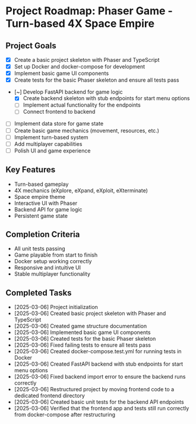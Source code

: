 # Project Roadmap: Phaser Game - Turn-based 4X Space Empire

## Project Goals
- [x] Create a basic project skeleton with Phaser and TypeScript
- [x] Set up Docker and docker-compose for development
- [x] Implement basic game UI components
- [x] Create tests for the basic Phaser skeleton and ensure all tests pass
- [~] Develop FastAPI backend for game logic
  - [x] Create backend skeleton with stub endpoints for start menu options
  - [ ] Implement actual functionality for the endpoints
  - [ ] Connect frontend to backend
- [ ] Implement data store for game state
- [ ] Create basic game mechanics (movement, resources, etc.)
- [ ] Implement turn-based system
- [ ] Add multiplayer capabilities
- [ ] Polish UI and game experience

## Key Features
- Turn-based gameplay
- 4X mechanics (eXplore, eXpand, eXploit, eXterminate)
- Space empire theme
- Interactive UI with Phaser
- Backend API for game logic
- Persistent game state

## Completion Criteria
- All unit tests passing
- Game playable from start to finish
- Docker setup working correctly
- Responsive and intuitive UI
- Stable multiplayer functionality

## Completed Tasks
- [2025-03-06] Project initialization
- [2025-03-06] Created basic project skeleton with Phaser and TypeScript
- [2025-03-06] Created game structure documentation
- [2025-03-06] Implemented basic game UI components
- [2025-03-06] Created tests for the basic Phaser skeleton
- [2025-03-06] Fixed failing tests to ensure all tests pass
- [2025-03-06] Created docker-compose.test.yml for running tests in Docker
- [2025-03-06] Created FastAPI backend with stub endpoints for start menu options
- [2025-03-06] Fixed backend import error to ensure the backend runs correctly
- [2025-03-06] Restructured project by moving frontend code to a dedicated frontend directory
- [2025-03-06] Created basic unit tests for the backend API endpoints
- [2025-03-06] Verified that the frontend app and tests still run correctly from docker-compose after restructuring
